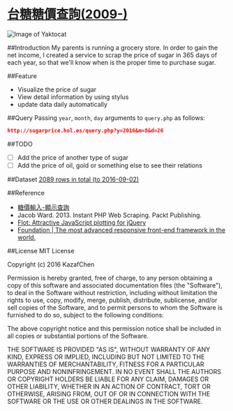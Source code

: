 # [台糖糖價查詢(2009-)](http://sugarprice.hol.es/)

![Image of Yaktocat](https://github.com/KazafChen/sugar-price-scraping/blob/master/overview.jpg)

##Introduction
 My parents is running a grocery store. In order to gain the net income, I created a service to scrap the price of sugar in 365 days of each year, so that we'll know when is the proper time to purchase sugar.

##Feature
* Visualize the price of sugar
* View detail information by using stylus
* update data daily automatically

##Query
Passing `year`, `month`, `day` arguments to `query.php` as follows:

```json
http://sugarprice.hol.es/query.php?y=2016&m=8&d=26
```

##TODO
- [ ] Add the price of another type of sugar
- [ ] Add the price of oil, gold or something else to see their relations

##Dataset
 [2089 rows in total (to 2016-09-02)](https://github.com/KazafChen/sugar-price-scraping/blob/master/price.sql)

##Reference
* [糖價輸入-顯示查詢](http://g1.taisugar.com.tw/Sugar/Sugar_show.asp)
* Jacob Ward. 2013. Instant PHP Web Scraping. Packt Publishing.
* [Flot: Attractive JavaScript plotting for jQuery](http://www.flotcharts.org/)
* [Foundation | The most advanced responsive front-end framework in the world.](http://foundation.zurb.com/)

##License
MIT License

Copyright (c) 2016 KazafChen

Permission is hereby granted, free of charge, to any person obtaining a copy
of this software and associated documentation files (the "Software"), to deal
in the Software without restriction, including without limitation the rights
to use, copy, modify, merge, publish, distribute, sublicense, and/or sell
copies of the Software, and to permit persons to whom the Software is
furnished to do so, subject to the following conditions:

The above copyright notice and this permission notice shall be included in all
copies or substantial portions of the Software.

THE SOFTWARE IS PROVIDED "AS IS", WITHOUT WARRANTY OF ANY KIND, EXPRESS OR
IMPLIED, INCLUDING BUT NOT LIMITED TO THE WARRANTIES OF MERCHANTABILITY,
FITNESS FOR A PARTICULAR PURPOSE AND NONINFRINGEMENT. IN NO EVENT SHALL THE
AUTHORS OR COPYRIGHT HOLDERS BE LIABLE FOR ANY CLAIM, DAMAGES OR OTHER
LIABILITY, WHETHER IN AN ACTION OF CONTRACT, TORT OR OTHERWISE, ARISING FROM,
OUT OF OR IN CONNECTION WITH THE SOFTWARE OR THE USE OR OTHER DEALINGS IN THE
SOFTWARE.
